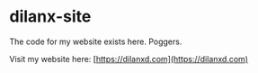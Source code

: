 # dilanx-site

The code for my website exists here. Poggers.

Visit my website here: [https://dilanxd.com](https://dilanxd.com)
